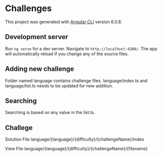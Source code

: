 # Challenges

This project was generated with [Angular CLI](https://github.com/angular/angular-cli) version 6.0.8.

## Development server

Run `ng serve` for a dev server. Navigate to `http://localhost:4200/`. The app will automatically reload if you change any of the source files.

## Adding new challenge
Folder named language contains challenge files.
language/index.ts and language/list.ts needs to be updated for new addition.

## Searching
Searching is based on any value in the list.ts.

## Challege
Solution File
language/{language}/{difficulty}/{challengeName}/index

View File
language/{language}/{difficulty}/{challengeName}/{filename}
